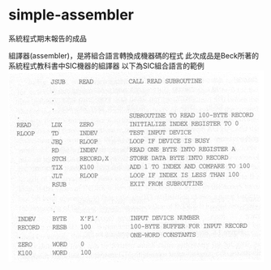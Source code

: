 # simple-assembler

系統程式期末報告的成品

  組譯器(assembler)，是將組合語言轉換成機器碼的程式
  此次成品是Beck所著的系統程式教科書中SIC機器的組譯器
  以下為SIC組合語言的範例
![GIF](img/sp01.gif)
